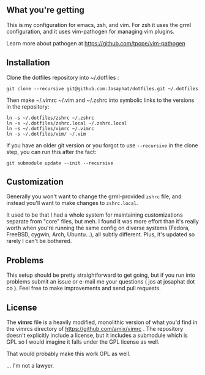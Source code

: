 What you're getting
------------------------------

This is my configuration for emacs, zsh, and vim. For zsh it uses the grml
configuration, and it uses vim-pathogen for managing vim plugins.

Learn more about pathogen at https://github.com/tpope/vim-pathogen

Installation
------------------------------
Clone the dotfiles repository into ~/.dotfiles :

    git clone --recursive git@github.com:Josaphat/dotfiles.git ~/.dotfiles

Then make ~/.vimrc ~/.vim and ~/.zshrc into symbolic links to the
versions in the repository:

    ln -s ~/.dotfiles/zshrc ~/.zshrc
    ln -s ~/.dotfiles/zshrc.local ~/.zshrc.local
    ln -s ~/.dotfiles/vimrc ~/.vimrc
    ln -s ~/.dotfiles/vim/ ~/.vim

If you have an older git version or you forgot to use `--recursive` in
the clone step, you can run this after the fact:

    git submodule update --init --recursive

Customization
------------------------------
Generally you won't want to change the grml-provided `zshrc` file, and instead
you'll want to make changes to `zshrc.local`.

It used to be that I had a whole system for maintaining customizations separate
from "core" files, but meh. I found it was more effort than it's really worth
when you're running the same config on diverse systems (Fedora, FreeBSD, cygwin,
Arch, Ubuntu...), all subtly different.  Plus, it's updated so rarely I can't be
bothered.

Problems
------------------------------
This setup should be pretty straightforward to get going, but if you
run into problems submit an issue or e-mail me your questions ( jos at
josaphat dot co ).  Feel free to make improvements and send pull
requests.

License
------------------------------
The **vimrc** file is a heavily modified, monolithic version of what
you'd find in the vimrcs directory of https://github.com/amix/vimrc .
The repository doesn't explicitly include a license, but it includes a
submodule which is GPL so I would imagine it falls under the GPL
license as well.

That would probably make this work GPL as well.

... I'm not a lawyer.
